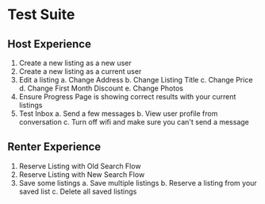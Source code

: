 <!-- TITLE: Ios App -->
<!-- SUBTITLE: iOS Device Testing -->

# Test Suite
## Host Experience
1. Create a new listing as a new user
2. Create a new listing as a current user
3. Edit a listing
	a. Change Address
	b. Change Listing Title
	c. Change Price
	d. Change First Month Discount
	e. Change Photos
4. Ensure Progress Page is showing correct results with your current listings
5. Test Inbox
	a. Send a few messages
	b. View user profile from conversation
	c. Turn off wifi and make sure you can't send a message
## Renter Experience
1. Reserve Listing with Old Search Flow
2. Reserve Listing with New Search Flow
3. Save some listings
	a. Save multiple listings
	b. Reserve a listing from your saved list
	c. Delete all saved listings